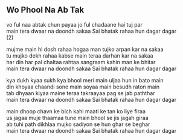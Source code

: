 ## Wo Phool Na Ab Tak

vo ful naa abtak chun payaa jo ful chadaane hai tuj par  
main tera dwaar na doondh sakaa Sai bhatak rahaa hun dagar dagar  
(2)

mujme main hi dosh rahaa hogaa man tujko arpan kar na sakaa  
tu mujko dekh rahaa kabse main teraa darhan kar na sakaa  
har din har pal chaltaa rahtaa sangraam kahin man ke bhitar  
main tera dwaar na doondh sakaa Sai bhatak rahaa hun dagar dagar

kya dukh kyaa sukh kya bhool meri main uljaa hun in bato main  
din khoyaa chaandi sone main soyaa main besudh raton main  
tab dhyaan kiyaa maine teraa takraayaa pag se jab paththar  
main tera dwaar na doondh sakaa Sai bhatak rahaa hun dagar dagar

main dhoop chavn ke bich kahi maati ke tan ko liye firaa  
us jagaa muje thaamaa tune main bhool se jis jagah giraa  
ab tuhi path dikhlaa mujko sadiyon se hun ghar se beghar  
main tera dwaar na doondh sakaa Sai bhatak rahaa hun dagar dagar


